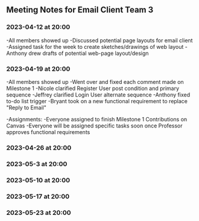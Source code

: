 ## Meeting Notes for Email Client Team 3

### 2023-04-12 at 20:00
  -All members showed up
  -Discussed potential page layouts for email client
  -Assigned task for the week to create sketches/drawings of web layout
  -Anthony drew drafts of potential web-page layout/design

### 2023-04-19 at 20:00
  -All members showed up
  -Went over and fixed each comment made on Milestone 1
      -Nicole clarified Register User post condition and primary sequence
      -Jeffrey clarified Login User alternate sequence
      -Anthony fixed to-do list trigger
      -Bryant took on a new functional requirement to replace "Reply to Email"
  
  -Assignments:
    -Everyone assigned to finish Milestone 1 Contributions on Canvas
    -Everyone will be assigned specific tasks soon once Professor approves functional requirements


### 2023-04-26 at 20:00

### 2023-05-3 at 20:00

### 2023-05-10 at 20:00

### 2023-05-17 at 20:00

### 2023-05-23 at 20:00
